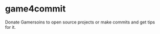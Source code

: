 game4commit
===========

Donate Gamersoins to open source projects or make commits and get tips for it.
